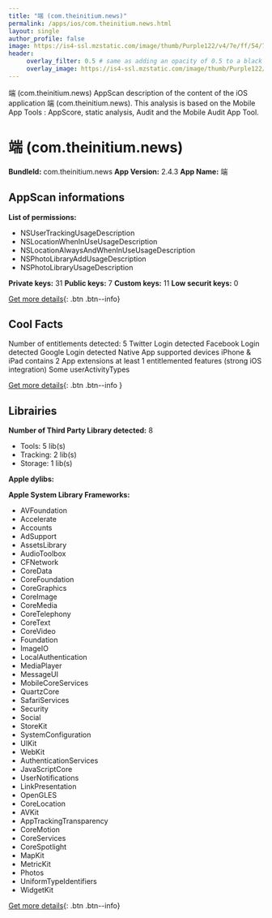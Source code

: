 ```yaml
---
title: "端 (com.theinitium.news)"
permalink: /apps/ios/com.theinitium.news.html
layout: single
author_profile: false
image: https://is4-ssl.mzstatic.com/image/thumb/Purple122/v4/7e/ff/54/7eff54b1-ea08-0e69-9840-f6042e64ff8a/AppIcon-0-0-1x_U007emarketing-0-0-0-9-0-0-sRGB-0-0-0-GLES2_U002c0-512MB-85-220-0-0.png/512x512bb.jpg
header: 
     overlay_filter: 0.5 # same as adding an opacity of 0.5 to a black background
     overlay_image: https://is4-ssl.mzstatic.com/image/thumb/Purple122/v4/7e/ff/54/7eff54b1-ea08-0e69-9840-f6042e64ff8a/AppIcon-0-0-1x_U007emarketing-0-0-0-9-0-0-sRGB-0-0-0-GLES2_U002c0-512MB-85-220-0-0.png/512x512bb.jpg
---
```

端 (com.theinitium.news) AppScan description of the content of the iOS application 端 (com.theinitium.news). This analysis is based on the Mobile App Tools : AppScore, static analysis, Audit and the Mobile Audit App Tool.

# 端 (com.theinitium.news)

**BundleId:** com.theinitium.news
**App Version:** 2.4.3
**App Name:** 端


## AppScan informations 

**List of permissions:** 
- NSUserTrackingUsageDescription
- NSLocationWhenInUseUsageDescription
- NSLocationAlwaysAndWhenInUseUsageDescription
- NSPhotoLibraryAddUsageDescription
- NSPhotoLibraryUsageDescription
  
  
**Private keys:** 31
**Public keys:** 7
**Custom keys:** 11
**Low securit keys:** 0
  
[Get more details](/pricing.html){: .btn .btn--info}

## Cool Facts

Number of entitlements detected: 5
Twitter Login detected
Facebook Login detected
Google Login detected
Native App
supported devices iPhone & iPad
contains 2 App extensions
at least 1 entitlemented features (strong iOS integration)
Some userActivityTypes
  
[Get more details](/pricing.html){: .btn .btn--info }

## Librairies 
**Number of Third Party Library detected:** 8
- Tools: 5 lib(s)
- Tracking: 2 lib(s)
- Storage: 1 lib(s)


**Apple dylibs:**


**Apple System Library Frameworks:**
- AVFoundation
- Accelerate
- Accounts
- AdSupport
- AssetsLibrary
- AudioToolbox
- CFNetwork
- CoreData
- CoreFoundation
- CoreGraphics
- CoreImage
- CoreMedia
- CoreTelephony
- CoreText
- CoreVideo
- Foundation
- ImageIO
- LocalAuthentication
- MediaPlayer
- MessageUI
- MobileCoreServices
- QuartzCore
- SafariServices
- Security
- Social
- StoreKit
- SystemConfiguration
- UIKit
- WebKit
- AuthenticationServices
- JavaScriptCore
- UserNotifications
- LinkPresentation
- OpenGLES
- CoreLocation
- AVKit
- AppTrackingTransparency
- CoreMotion
- CoreServices
- CoreSpotlight
- MapKit
- MetricKit
- Photos
- UniformTypeIdentifiers
- WidgetKit


  
[Get more details](/pricing.html){: .btn .btn--info}

